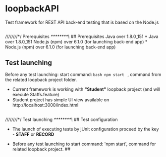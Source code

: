 ##

  loopbackAPI
=============
Test framework for REST API back-end testing that is based on the Node.js
##


 */*/*/*/*/*/*/*/*/  Prerequisites  *\*\*\*\*\*\*\*\*\\*	## Prerequisites
Java over 1.8.0_151	* Java over 1.8.0_151
Node.js (npm) over 6.1.0 (for launching back-end app)	* Node.js (npm) over 6.1.0 (for launching back-end app)


 ## Test launching  
Before any test launching:
start command:
```bash npm start ``` , command from the related loopback project folder.
 * Current framework is working with **"Student"** loopback project (and will execute Staffs.feature)
* Student project has simple UI view available on http://localhost:3000/index.html
##
 */*/*/*/*/*/*/*/*/  Test launching  *\*\*\*\*\*\*\*\*\\*	## Test configuration

 * The launch of executing tests by jUnit configuration proceed by the key - **STAFF** or **RECORD**
- Before any test launching to start command: 'npm start', command for related loopback project.	##
